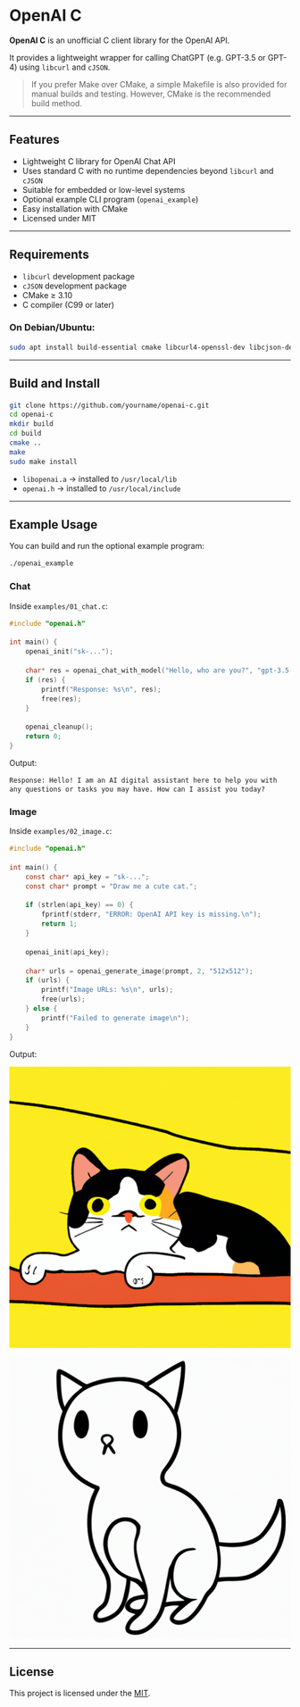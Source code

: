 # OpenAI C

**OpenAI C** is an unofficial C client library for the OpenAI API.

It provides a lightweight wrapper for calling ChatGPT (e.g. GPT-3.5 or GPT-4) using `libcurl` and `cJSON`.

> If you prefer Make over CMake, a simple Makefile is also provided for manual builds and testing. However, CMake is the recommended build method.

---

## Features

- Lightweight C library for OpenAI Chat API
- Uses standard C with no runtime dependencies beyond `libcurl` and `cJSON`
- Suitable for embedded or low-level systems
- Optional example CLI program (`openai_example`)
- Easy installation with CMake
- Licensed under MIT

---

## Requirements

- `libcurl` development package
- `cJSON` development package
- CMake ≥ 3.10
- C compiler (C99 or later)

### On Debian/Ubuntu:

```bash
sudo apt install build-essential cmake libcurl4-openssl-dev libcjson-dev
```

---

## Build and Install

```bash
git clone https://github.com/yourname/openai-c.git
cd openai-c
mkdir build
cd build
cmake ..
make
sudo make install
```

- `libopenai.a` → installed to `/usr/local/lib`
- `openai.h` → installed to `/usr/local/include`

---

## Example Usage

You can build and run the optional example program:

```bash
./openai_example
```

### Chat

Inside `examples/01_chat.c`:

```c
#include "openai.h"

int main() {
    openai_init("sk-...");

    char* res = openai_chat_with_model("Hello, who are you?", "gpt-3.5-turbo");
    if (res) {
        printf("Response: %s\n", res);
        free(res);
    }

    openai_cleanup();
    return 0;
}
```

Output:

```text
Response: Hello! I am an AI digital assistant here to help you with any questions or tasks you may have. How can I assist you today?
```

### Image

Inside `examples/02_image.c`:

```c
#include "openai.h"

int main() {
    const char* api_key = "sk-...";
    const char* prompt = "Draw me a cute cat.";

    if (strlen(api_key) == 0) {
        fprintf(stderr, "ERROR: OpenAI API key is missing.\n");
        return 1;
    }

    openai_init(api_key);

    char* urls = openai_generate_image(prompt, 2, "512x512");
    if (urls) {
        printf("Image URLs: %s\n", urls);
        free(urls);
    } else {
        printf("Failed to generate image\n");
    }
}
```

Output:

![02_image1.png](.github/image/02_image1.png)

![02_image2.png](.github/image/02_image2.png)

---

## License

This project is licensed under the [MIT](https://mit-license.org/).